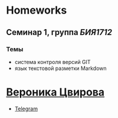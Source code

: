 # Homeworks
## Семинар 1, группа *БИЯ1712*
### Темы
* система контроля версий GIT
* язык текстовой разметки Markdown

# [Вероника Цвирова](mailto:tsvirova.swetlana@yandex.ru)
* [Telegram](https://t.me/TsNikki)

